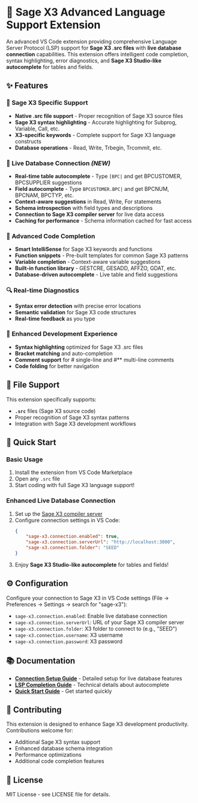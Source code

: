 # 🚀 Sage X3 Advanced Language Support Extension

An advanced VS Code extension providing comprehensive Language Server Protocol (LSP) support for **Sage X3 .src files** with **live database connection** capabilities. This extension offers intelligent code completion, syntax highlighting, error diagnostics, and **Sage X3 Studio-like autocomplete** for tables and fields.

## ✨ Features

### 🎯 **Sage X3 Specific Support**

- **Native .src file support** - Proper recognition of Sage X3 source files
- **Sage X3 syntax highlighting** - Accurate highlighting for Subprog, Variable, Call, etc.
- **X3-specific keywords** - Complete support for Sage X3 language constructs
- **Database operations** - Read, Write, Trbegin, Trcommit, etc.

### 🔗 **Live Database Connection** *(NEW)*

- **Real-time table autocomplete** - Type `[BPC|` and get BPCUSTOMER, BPCSUPPLIER suggestions
- **Field autocomplete** - Type `BPCUSTOMER.BPC|` and get BPCNUM, BPCNAM, BPCTYP, etc.
- **Context-aware suggestions** in Read, Write, For statements
- **Schema introspection** with field types and descriptions
- **Connection to Sage X3 compiler server** for live data access
- **Caching for performance** - Schema information cached for fast access

### 🚀 **Advanced Code Completion**

- **Smart IntelliSense** for Sage X3 keywords and functions
- **Function snippets** - Pre-built templates for common Sage X3 patterns
- **Variable completion** - Context-aware variable suggestions
- **Built-in function library** - GESTCRE, GESADD, AFFZO, GDAT, etc.
- **Database-driven autocomplete** - Live table and field suggestions

### 🔍 **Real-time Diagnostics**

- **Syntax error detection** with precise error locations
- **Semantic validation** for Sage X3 code structures
- **Real-time feedback** as you type

### 🎨 **Enhanced Development Experience**

- **Syntax highlighting** optimized for Sage X3 .src files
- **Bracket matching** and auto-completion
- **Comment support** for # single-line and #** multi-line comments
- **Code folding** for better navigation

## 📁 **File Support**

This extension specifically supports:

- **`.src`** files (Sage X3 source code)
- Proper recognition of Sage X3 syntax patterns
- Integration with Sage X3 development workflows

## 🚀 **Quick Start**

### **Basic Usage**
1. Install the extension from VS Code Marketplace
2. Open any `.src` file  
3. Start coding with full Sage X3 language support!

### **Enhanced Live Database Connection** 
1. Set up the [Sage X3 compiler server](https://github.com/azatakmyradov/sagex3-compiler-server)
2. Configure connection settings in VS Code:
   ```json
   {
       "sage-x3.connection.enabled": true,
       "sage-x3.connection.serverUrl": "http://localhost:3000",
       "sage-x3.connection.folder": "SEED"
   }
   ```
3. Enjoy **Sage X3 Studio-like autocomplete** for tables and fields!

## ⚙️ **Configuration**

Configure your connection to Sage X3 in VS Code settings (File → Preferences → Settings → search for "sage-x3"):

- `sage-x3.connection.enabled`: Enable live database connection
- `sage-x3.connection.serverUrl`: URL of your Sage X3 compiler server
- `sage-x3.connection.folder`: X3 folder to connect to (e.g., "SEED")
- `sage-x3.connection.username`: X3 username
- `sage-x3.connection.password`: X3 password

## 📚 **Documentation**

- **[Connection Setup Guide](SAGE_X3_CONNECTION_GUIDE.md)** - Detailed setup for live database features
- **[LSP Completion Guide](LSP_COMPLETION_GUIDE.md)** - Technical details about autocomplete
- **[Quick Start Guide](QUICKSTART.md)** - Get started quickly

## 🤝 **Contributing**

This extension is designed to enhance Sage X3 development productivity. Contributions welcome for:

- Additional Sage X3 syntax support
- Enhanced database schema integration  
- Performance optimizations
- Additional code completion features

## 📄 **License**

MIT License - see LICENSE file for details.